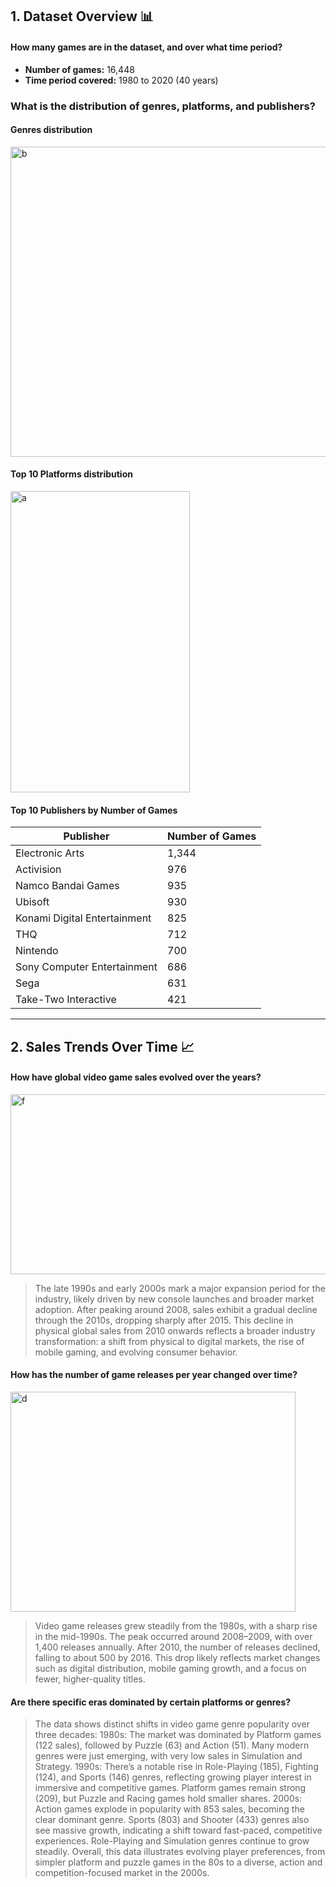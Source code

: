 ## 1. Dataset Overview 📊

#### How many games are in the dataset, and over what time period?

- **Number of games:** 16,448  
- **Time period covered:** 1980 to 2020 (40 years)

### What is the distribution of genres, platforms, and publishers?

#### Genres distribution  
<img width="556" height="496" alt="b" src="https://github.com/user-attachments/assets/a80593bd-fe8f-45f2-aa64-cf376d75163a" />



#### Top 10 Platforms distribution  
<img width="287" height="482" alt="a" src="https://github.com/user-attachments/assets/12aeac71-8794-4af2-a035-e07d9bc6d409" />


#### Top 10 Publishers by Number of Games

| Publisher                    | Number of Games |
| ----------------------------|---------------- |
| Electronic Arts             | 1,344           |
| Activision                 | 976             |
| Namco Bandai Games         | 935             |
| Ubisoft                    | 930             |
| Konami Digital Entertainment | 825           |
| THQ                        | 712             |
| Nintendo                   | 700             |
| Sony Computer Entertainment | 686            |
| Sega                       | 631             |
| Take-Two Interactive       | 421             |


---

## **2. Sales Trends Over Time 📈**

#### How have **global video game sales** evolved over the years?

<img width="915" height="288" alt="f" src="https://github.com/user-attachments/assets/f6f2f582-090b-4b67-9c53-d75b5ddc4222" />

>The late 1990s and early 2000s mark a major expansion period for the industry, likely driven by new console launches and broader market adoption. After peaking around 2008, sales exhibit a gradual decline through the 2010s, dropping sharply after 2015. This decline in physical global sales from 2010 onwards reflects a broader industry transformation: a shift from physical to digital markets, the rise of mobile gaming, and evolving consumer behavior.

#### How has the number of game releases per year changed over time?
<img width="456" height="352" alt="d" src="https://github.com/user-attachments/assets/62f6a22b-b8cc-4e1d-ab64-9fd362ee7c9d" />

> Video game releases grew steadily from the 1980s, with a sharp rise in the mid-1990s. The peak occurred around 2008–2009, with over 1,400 releases annually. After 2010, the number of releases declined, falling to about 500 by 2016. This drop likely reflects market changes such as digital distribution, mobile gaming growth, and a focus on fewer, higher-quality titles.

#### Are there specific **eras** dominated by certain platforms or genres?

>The data shows distinct shifts in video game genre popularity over three decades:
>1980s: The market was dominated by Platform games (122 sales), followed by Puzzle (63) and Action (51). Many modern genres were just emerging, with very low sales in Simulation and Strategy.
>1990s: There’s a notable rise in Role-Playing (185), Fighting (124), and Sports (146) genres, reflecting growing player interest in immersive and competitive games. Platform games remain strong (209), but Puzzle and Racing games hold smaller shares.
>2000s: Action games explode in popularity with 853 sales, becoming the clear dominant genre. Sports (803) and Shooter (433) genres also see massive growth, indicating a shift toward fast-paced, competitive experiences. Role-Playing and Simulation genres continue to grow steadily.
>Overall, this data illustrates evolving player preferences, from simpler platform and puzzle games in the 80s to a diverse, action and competition-focused market in the 2000s.
